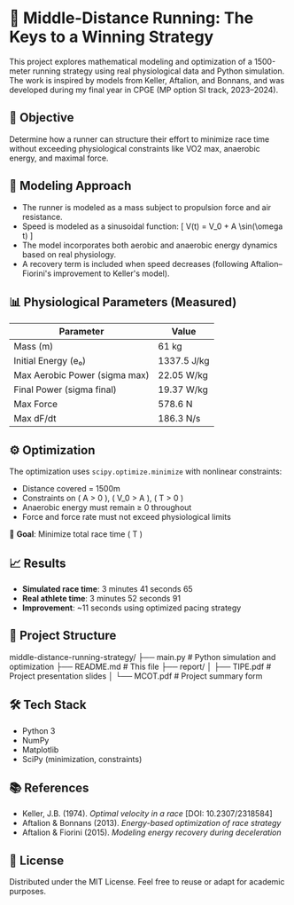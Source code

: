 # 🏃 Middle-Distance Running: The Keys to a Winning Strategy

This project explores mathematical modeling and optimization of a 1500-meter running strategy using real physiological data and Python simulation. The work is inspired by models from Keller, Aftalion, and Bonnans, and was developed during my final year in CPGE (MP option SI track, 2023–2024).

## 🎯 Objective

Determine how a runner can structure their effort to minimize race time without exceeding physiological constraints like VO2 max, anaerobic energy, and maximal force.

## 📐 Modeling Approach

- The runner is modeled as a mass subject to propulsion force and air resistance.
- Speed is modeled as a sinusoidal function:
  \[
  V(t) = V_0 + A \sin(\omega t)
  \]
- The model incorporates both aerobic and anaerobic energy dynamics based on real physiology.
- A recovery term is included when speed decreases (following Aftalion–Fiorini's improvement to Keller's model).

## 📊 Physiological Parameters (Measured)

| Parameter                     | Value        |
|------------------------------|--------------|
| Mass (m)                     | 61 kg        |
| Initial Energy (e₀)          | 1337.5 J/kg  |
| Max Aerobic Power (sigma max)| 22.05 W/kg   |
| Final Power (sigma final)    | 19.37 W/kg   |
| Max Force                    | 578.6 N      |
| Max dF/dt                    | 186.3 N/s    |

## ⚙️ Optimization

The optimization uses `scipy.optimize.minimize` with nonlinear constraints:

- Distance covered = 1500m
- Constraints on \( A > 0 \), \( V_0 > A \), \( T > 0 \)
- Anaerobic energy must remain ≥ 0 throughout
- Force and force rate must not exceed physiological limits

🎯 **Goal**: Minimize total race time \( T \)

## 📈 Results

- **Simulated race time**: 3 minutes 41 seconds 65
- **Real athlete time**: 3 minutes 52 seconds 91
- **Improvement**: ~11 seconds using optimized pacing strategy

## 📁 Project Structure

middle-distance-running-strategy/
├── main.py # Python simulation and optimization
├── README.md # This file
├── report/
│ ├── TIPE.pdf # Project presentation slides
│ └── MCOT.pdf # Project summary form

## 🛠️ Tech Stack

- Python 3
- NumPy
- Matplotlib
- SciPy (minimization, constraints)

## 📚 References

- Keller, J.B. (1974). *Optimal velocity in a race* [DOI: 10.2307/2318584]
- Aftalion & Bonnans (2013). *Energy-based optimization of race strategy*
- Aftalion & Fiorini (2015). *Modeling energy recovery during deceleration*

## 📜 License

Distributed under the MIT License. Feel free to reuse or adapt for academic purposes.
